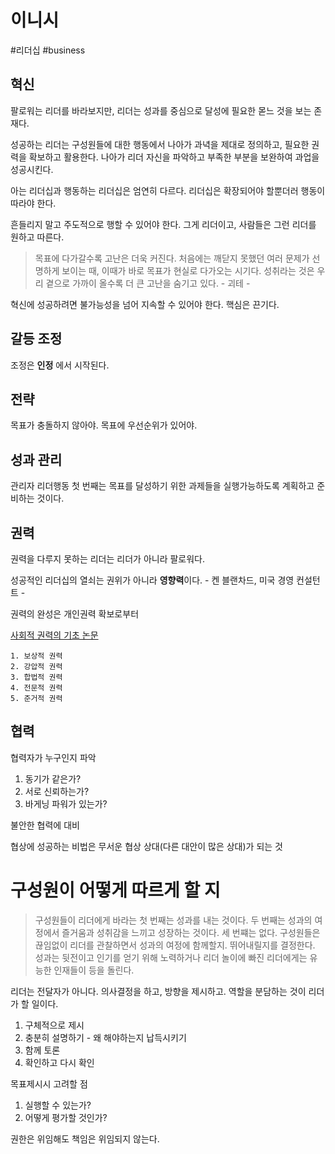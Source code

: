 # 이니시
#리더십 #business

## 혁신

팔로워는 리더를 바라보지만, 리더는 성과를 중심으로 달성에 필요한 몯느 것을 보는 존재다.

성공하는 리더는 구성원들에 대한 행동에서 나아가 과녁을 제대로 정의하고, 필요한 권력을 확보하고 활용한다. 나아가 리더 자신을 파악하고 부족한 부분을 보완하여 과업을 성공시킨다.

아는 리더십과 행동하는 리더십은 엄연히 다르다. 리더십은 확장되어야 할뿐더러 행동이 따라야 한다.

흔들리지 말고 주도적으로 행할 수 있어야 한다. 그게 리더이고, 사람들은 그런 리더를 원하고 따른다.

> 목표에 다가갈수록 고난은 더욱 커진다. 처음에는 깨닫지 못했던 여러 문제가 선명하게 보이는 때, 이때가 바로 목표가 현실로 다가오는 시기다. 성취라는 것은 우리 곁으로 가까이 올수록 더 큰 고난을 숨기고 있다. - 괴테 -

혁신에 성공하려면 불가능성을 넘어 지속할 수 있어야 한다. 핵심은 끈기다.

## 갈등 조정

조정은 **인정** 에서 시작된다.

## 전략

목표가 충돌하지 않아야.
목표에 우선순위가 있어야.

## 성과 관리

관리자 리더행동 첫 번째는 목표를 달성하기 위한 과제들을 실행가능하도록 계획하고 준비하는 것이다.

## 권력

권력을 다루지 못하는 리더는 리더가 아니라 팔로워다.

성공적인 리더십의 열쇠는 권위가 아니라 **영향력**이다. - 켄 블랜차드, 미국 경영 컨설턴트 -

권력의 완성은 개인권력 확보로부터

[사회적 권력의 기초 논문](http://web.mit.edu/curhan/www/docs/Articles/15341_Readings/Power/French_&_Raven_Studies_Social_Power_ch9_pp150-167.pdf)

    1. 보상적 권력
    2. 강압적 권력
    3. 합법적 권력
    4. 전문적 권력
    5. 준거적 권력

## 협력

협력자가 누구인지 파악

1.  동기가 같은가?
2.  서로 신뢰하는가?
3.  바게닝 파워가 있는가?

불안한 협력에 대비

협상에 성공하는 비법은 무서운 협상 상대(다른 대안이 많은 상대)가 되는 것

# 구성원이 어떻게 따르게 할 지

> 구성원들이 리더에게 바라는 첫 번째는 성과를 내는 것이다. 두 번째는 성과의 여정에서 즐거움과 성취감을 느끼고 성장하는 것이다. 세 번쨰는 없다.
> 구성원들은 끊임없이 리더를 관찰하면서 성과의 여정에 함께할지. 뛰어내릴지를 결정한다. 성과는 뒷전이고 인기를 얻기 위해 노력하거나 리더 놀이에 빠진 리더에게는 유능한 인재들이 등을 돌린다.

리더는 전달자가 아니다. 의사결정을 하고, 방향을 제시하고. 역할을 분담하는 것이 리더가 할 일이다.

1. 구체적으로 제시
2. 충분히 설명하기 - 왜 해야하는지 납득시키기
3. 함께 토론
4. 확인하고 다시 확인

목표제시시 고려할 점

1. 실행할 수 있는가?
2. 어떻게 평가할 것인가?

권한은 위임해도 책임은 위임되지 않는다.
